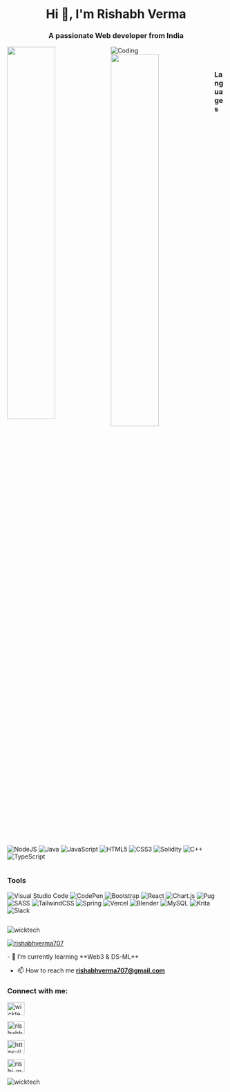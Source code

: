 <h1 align="center">Hi 👋, I'm Rishabh Verma</h1>

<h3 align="center">A passionate Web developer from India</h3>

<img align="center" alt="Coding" src="https://cdna.artstation.com/p/assets/images/images/028/102/058/original/pixel-jeff-matrix-s.gif?1593487263">

<img align ="left" width ="47%" src ="https://github-readme-stats.vercel.app/api?username=WickTech&show_icons=true&theme=dracula"/>

<img align ="left" width ="47%" src ="https://github-readme-stats.vercel.app/api/top-langs/?username=WickTech&layout=compact"/>

<pre></pre>

<h3 align= "left">Languages</h3>

![NodeJS](https://img.shields.io/badge/node.js-6DA55F?style=for-the-badge&logo=node.js&logoColor=white)
![Java](https://img.shields.io/badge/java-%23ED8B00.svg?style=for-the-badge&logo=java&logoColor=white)
![JavaScript](https://img.shields.io/badge/javascript-%23323330.svg?style=for-the-badge&logo=javascript&logoColor=%23F7DF1E)
![HTML5](https://img.shields.io/badge/html5-%23E34F26.svg?style=for-the-badge&logo=html5&logoColor=white)
![CSS3](https://img.shields.io/badge/css3-%231572B6.svg?style=for-the-badge&logo=css3&logoColor=white)
![Solidity](https://img.shields.io/badge/Solidity-%23363636.svg?style=for-the-badge&logo=solidity&logoColor=white)
![C++](https://img.shields.io/badge/c++-%2300599C.svg?style=for-the-badge&logo=c%2B%2B&logoColor=white)
![TypeScript](https://img.shields.io/badge/typescript-%23007ACC.svg?style=for-the-badge&logo=typescript&logoColor=white)

<pre></pre>

<h3 align= "left" >Tools</h3>

![Visual Studio Code](https://img.shields.io/badge/Visual%20Studio%20Code-0078d7.svg?style=for-the-badge&logo=visual-studio-code&logoColor=white)
![CodePen](https://img.shields.io/badge/Codepen-000000?style=for-the-badge&logo=codepen&logoColor=white)
![Bootstrap](https://img.shields.io/badge/bootstrap-%23563D7C.svg?style=for-the-badge&logo=bootstrap&logoColor=white)
![React](https://img.shields.io/badge/react-%2320232a.svg?style=for-the-badge&logo=react&logoColor=%2361DAFB)
![Chart.js](https://img.shields.io/badge/chart.js-F5788D.svg?style=for-the-badge&logo=chart.js&logoColor=white)
![Pug](https://img.shields.io/badge/Pug-FFF?style=for-the-badge&logo=pug&logoColor=A86454)
![SASS](https://img.shields.io/badge/SASS-hotpink.svg?style=for-the-badge&logo=SASS&logoColor=white)
![TailwindCSS](https://img.shields.io/badge/tailwindcss-%2338B2AC.svg?style=for-the-badge&logo=tailwind-css&logoColor=white)
![Spring](https://img.shields.io/badge/spring-%236DB33F.svg?style=for-the-badge&logo=spring&logoColor=white)
![Vercel](https://img.shields.io/badge/vercel-%23000000.svg?style=for-the-badge&logo=vercel&logoColor=white)
![Blender](https://img.shields.io/badge/blender-%23F5792A.svg?style=for-the-badge&logo=blender&logoColor=white)
![MySQL](https://img.shields.io/badge/mysql-%2300f.svg?style=for-the-badge&logo=mysql&logoColor=white)
![Krita](https://img.shields.io/badge/Krita-203759?style=for-the-badge&logo=krita&logoColor=EEF37B)
![Slack](https://img.shields.io/badge/Slack-4A154B?style=for-the-badge&logo=slack&logoColor=white)

<pre></pre>

<p align="left"> <img src="https://komarev.com/ghpvc/?username=wicktech&label=Profile%20views&color=0e75b6&style=flat" alt="wicktech" /> </p>

<p align="left"> <a href="https://twitter.com/rishabhverma707" target="blank"><img src="https://img.shields.io/twitter/follow/rishabhverma707?logo=twitter&style=for-the-badge" alt="rishabhverma707" /></a> </p>
</pre>
- 🌱 I’m currently learning **Web3 & DS-ML**

- 📫 How to reach me **rishabhverma707@gmail.com**

<h3 align="left">Connect with me:</h3>
<p align="left">
<a href="https://codepen.io/wicktech" target="blank"><img align="center" src="https://raw.githubusercontent.com/rahuldkjain/github-profile-readme-generator/master/src/images/icons/Social/codepen.svg" alt="wicktech" height="30" width="40" /></a>
  
<a href="https://twitter.com/rishabhverma707" target="blank"><img align="center" src="https://raw.githubusercontent.com/rahuldkjain/github-profile-readme-generator/master/src/images/icons/Social/twitter.svg" alt="rishabhverma707" height="30" width="40" /></a>

<a href="https://linkedin.com/in/https://www.linkedin.com/in/rishabh-verma-a27020112/" target="blank"><img align="center" src="https://raw.githubusercontent.com/rahuldkjain/github-profile-readme-generator/master/src/images/icons/Social/linked-in-alt.svg" alt="https://www.linkedin.com/in/rishabh-verma-a27020112/" height="30" width="40" /></a>

<a href="https://instagram.com/rishi_musicoholic" target="blank"><img align="center" src="https://raw.githubusercontent.com/rahuldkjain/github-profile-readme-generator/master/src/images/icons/Social/instagram.svg" alt="rishi_musicoholic" height="30" width="40" /></a>

</p>

<p><img align="center" src="https://github-readme-streak-stats.herokuapp.com/?user=wicktech&" alt="wicktech" /></p>

<!--
**WickTech/WickTech** is a ✨ _special_ ✨ repository because its `README.md` (this file) appears on your GitHub profile.

Here are some ideas to get you started:

- 🔭 I’m currently working on ...
- 🌱 I’m currently learning ...
- 👯 I’m looking to collaborate on ...
- 🤔 I’m looking for help with ...
- 💬 Ask me about ...
- 📫 How to reach me: ...
- 😄 Pronouns: ...
- ⚡ Fun fact: ...

-->

